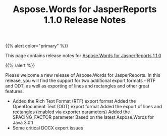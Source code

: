 ﻿---
title: Aspose.Words for JasperReports 1.1.0 Release Notes
articleTitle: Aspose.Words for JasperReports 1.1.0 Release Notes
linktitle: Aspose.Words for JasperReports 1.1.0 Release Notes
description: "Aspose.Words for JasperReports 1.1.0 Release Notes – learn about the latest updates and fixes."
type: docs
weight: 30
url: /jasperreports/aspose-words-for-jasperreports-1-1-0-release-notes/
---

{{% alert color="primary" %}} 

This page contains release notes for [Aspose.Words for JasperReports 1.1.0](https://downloads.aspose.com/words/jasperreports/new-releases/aspose.words-for-jasperreports-1.1.0/)

{{% /alert %}} 

Please welcome a new release of Aspose.Words for JasperReports. In this release, you will find the support for two additional export formats - RTF and ODT, as well as exporting of lines and rectangles and other great features.

- Added the Rich Text Format (RTF) export format
  Added the OpenDocument Text (ODT) export format 
  Added the export of lines and rectangles (enabled via exporter parameters) 
  Added the SPACING_FACTOR parameter 
  Based on the latest Aspose.Words for Java 3.0.1 
- Some critical DOCX export issues

